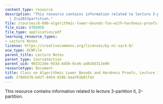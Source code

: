 ```yaml
---
content_type: resource
description: "This resource contains information related to lecture 3-partition II,\
  \ 2\u2013partition."
file: /courses/6-890-algorithmic-lower-bounds-fun-with-hardness-proofs-fall-2014/378d4376b42f8454d18bbaa761b01fe2_MIT6_890F14_L03.pdf
file_size: 6784956
file_type: application/pdf
learning_resource_types:
- Lecture Notes
license: https://creativecommons.org/licenses/by-nc-sa/4.0/
ocw_type: OCWFile
parent_title: Lecture Notes
parent_type: CourseSection
parent_uid: 983313de-9d3d-bd56-6ce6-ad83dd313e90
resourcetype: Document
title: Class on Algorithmic Lower Bounds and Hardness Proofs, Lecture 3 Notes
uid: 378d4376-b42f-8454-d18b-baa761b01fe2
---
```

This resource contains information related to lecture 3-partition II, 2–partition.